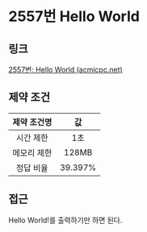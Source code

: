 # 2557번 Hello World

## 링크

[2557번: Hello World (acmicpc.net)](https://www.acmicpc.net/problem/2557)

## 제약 조건

| 제약 조건명 |   값    |
| :---------: | :-----: |
|  시간 제한  |   1초   |
| 메모리 제한 |  128MB  |
|  정답 비율  | 39.397% |

## 접근

Hello World!를 출력하기만 하면 된다.
